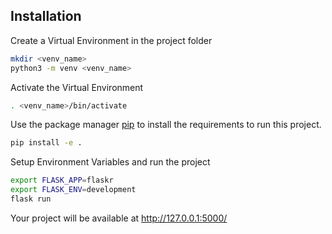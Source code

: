 ## Installation

Create a Virtual Environment in the project folder

```bash
mkdir <venv_name>
python3 -m venv <venv_name>
```

Activate the Virtual Environment 

```bash
. <venv_name>/bin/activate
```

Use the package manager [pip](https://pip.pypa.io/en/stable/) to install the requirements to run this project.

```bash
pip install -e . 
```

Setup Environment Variables and run the project

```bash
export FLASK_APP=flaskr
export FLASK_ENV=development
flask run
```

Your project will be available at http://127.0.0.1:5000/